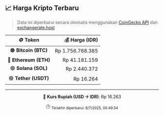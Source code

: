 

<!-- HARGA_KRIPTO -->
## 📈 Harga Kripto Terbaru

> Data ini diperbarui secara otomatis menggunakan [CoinGecko API](https://www.coingecko.com/) dan [exchangerate.host](https://exchangerate.host/)

<div align="center">

| 🪙 Token | 💰 Harga (IDR) |
|:------:|---------------:|
| 🟠 **Bitcoin (BTC)**   | Rp 1.756.768.385 |
| 🔵 **Ethereum (ETH)**  | Rp 41.181.159 |
| 🟣 **Solana (SOL)**    | Rp 2.440.372 |
| 🟢 **Tether (USDT)**   | Rp 16.264 |

---

💱 **Kurs Rupiah (USD → IDR)**: Rp 16.263

🕒 <sub>Terakhir diperbarui: 8/7/2025, 00.49.54</sub>

</div>
<!-- /HARGA_KRIPTO -->